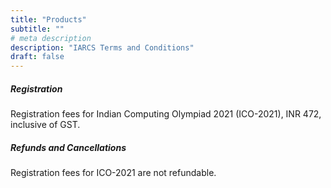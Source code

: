 ```yaml
---
title: "Products"
subtitle: ""
# meta description
description: "IARCS Terms and Conditions"
draft: false
---
```


##### Registration

Registration fees for Indian Computing Olympiad 2021 (ICO-2021), INR 472, inclusive of GST.

##### Refunds and Cancellations

Registration fees for ICO-2021 are not refundable.